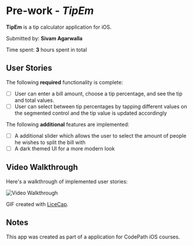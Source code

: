 # Pre-work - *TipEm*

**TipEm** is a tip calculator application for iOS.

Submitted by: **Sivam Agarwalla**

Time spent: **3** hours spent in total

## User Stories

The following **required** functionality is complete:

* [ ] User can enter a bill amount, choose a tip percentage, and see the tip and total values.
* [ ] User can select between tip percentages by tapping different values on the segmented control and the tip value is updated accordingly

The following **additional** features are implemented:

- [ ] A additional slider which allows the user to select the amount of people he wishes to split the bill with
- [ ] A dark themed UI for a more modern look

## Video Walkthrough

Here's a walkthrough of implemented user stories:

<img src='http://i.imgur.com/link/to/your/gif/file.gif' title='Video Walkthrough' width='' alt='Video Walkthrough' />

GIF created with [LiceCap](http://www.cockos.com/licecap/).

## Notes

This app was created as part of a application for CodePath iOS courses.
